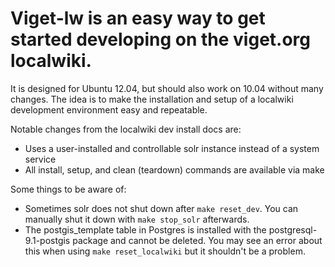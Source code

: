 # Viget-lw is an easy way to get started developing on the viget.org localwiki.
It is designed for Ubuntu 12.04, but should also work on 10.04 without many 
changes. The idea is to make the installation and setup of a localwiki 
development environment easy and repeatable.

Notable changes from the localwiki dev install docs are:  

+ Uses a user-installed and controllable solr instance instead of a system service  
+ All install, setup, and clean (teardown) commands are available via make

Some things to be aware of:  

 * Sometimes solr does not shut down after `make reset_dev`. You can manually shut it down with `make stop_solr` afterwards.
 * The postgis_template table in Postgres is installed with the postgresql-9.1-postgis package and cannot be deleted. You may see an error about this when using `make reset_localwiki` but it shouldn't be a problem.


